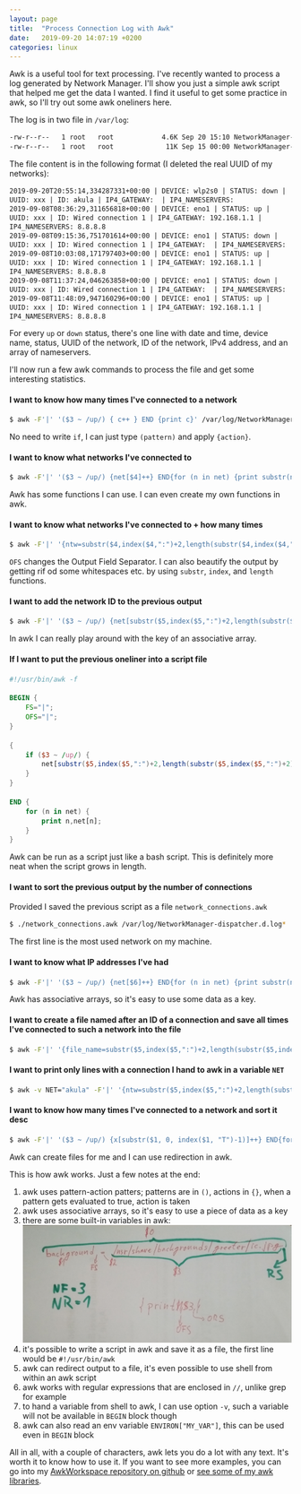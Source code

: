 ```yaml
---
layout: page
title:  "Process Connection Log with Awk"
date:   2019-09-20 14:07:19 +0200
categories: linux
---
```


Awk is a useful tool for text processing. I've recently wanted to process a log generated by Network Manager. I'll show you just a simple awk script that helped me get the data I wanted. I find it useful to get some practice in awk, so I'll try out some awk oneliners here.

The log is in two file in `/var/log`:

```bash
-rw-r--r--   1 root   root            4.6K Sep 20 15:10 NetworkManager-dispatcher.d.log
-rw-r--r--   1 root   root             11K Sep 15 00:00 NetworkManager-dispatcher.d.log.1
```

The file content is in the following format (I deleted the real UUID of my networks):

```
2019-09-20T20:55:14,334287331+00:00 | DEVICE: wlp2s0 | STATUS: down | UUID: xxx | ID: akula | IP4_GATEWAY:  | IP4_NAMESERVERS: 
2019-09-08T08:36:29,311656818+00:00 | DEVICE: eno1 | STATUS: up | UUID: xxx | ID: Wired connection 1 | IP4_GATEWAY: 192.168.1.1 | IP4_NAMESERVERS: 8.8.8.8
2019-09-08T09:15:36,751701614+00:00 | DEVICE: eno1 | STATUS: down | UUID: xxx | ID: Wired connection 1 | IP4_GATEWAY:  | IP4_NAMESERVERS: 
2019-09-08T10:03:08,171797403+00:00 | DEVICE: eno1 | STATUS: up | UUID: xxx | ID: Wired connection 1 | IP4_GATEWAY: 192.168.1.1 | IP4_NAMESERVERS: 8.8.8.8
2019-09-08T11:37:24,046263858+00:00 | DEVICE: eno1 | STATUS: down | UUID: xxx | ID: Wired connection 1 | IP4_GATEWAY:  | IP4_NAMESERVERS: 
2019-09-08T11:48:09,947160296+00:00 | DEVICE: eno1 | STATUS: up | UUID: xxx | ID: Wired connection 1 | IP4_GATEWAY: 192.168.1.1 | IP4_NAMESERVERS: 8.8.8.8
```

For every `up` or `down` status, there's one line with date and time, device name, status, UUID of the network, ID of the network, IPv4 address, and an array of nameservers.

I'll now run a few awk commands to process the file and get some interesting statistics.

#### I want to know how many times I've connected to a network

```bash
$ awk -F'|' '($3 ~ /up/) { c++ } END {print c}' /var/log/NetworkManager-dispatcher.d.log*
```

No need to write `if`, I can just type `(pattern)` and apply `{action}`. 

#### I want to know what networks I've connected to

```bash
$ awk -F'|' '($3 ~ /up/) {net[$4]++} END{for (n in net) {print substr(n,2)}}' /var/log/NetworkManager-dispatcher.d.log*
```

Awk has some functions I can use. I can even create my own functions in awk.

#### I want to know what networks I've connected to + how many times

```bash
$ awk -F'|' '{ntw=substr($4,index($4,":")+2,length(substr($4,index($4,":")+2))-1)} ($3 ~ /up/) {net[ntw]++} END{for (n in net) {print n,net[n]}}' OFS='|' /var/log/NetworkManager-dispatcher.d.log*
```
`OFS` changes the Output Field Separator. I can also beautify the output by getting rif od some whitespaces etc. by using `substr`, `index`, and `length` functions.

#### I want to add the network ID to the previous output

```bash
$ awk -F'|' '($3 ~ /up/) {net[substr($5,index($5,":")+2,length(substr($5,index($5,":")+2))-1) "|" substr($4,index($4,":")+2,length(substr($4,index($4,":")+2))-1)]++} END{for (n in net) {print n,net[n]}}' OFS='|' /var/log/NetworkManager-dispatcher.d.log*
```

In awk I can really play around with the key of an associative array.

#### If I want to put the previous oneliner into a script file

```awk
#!/usr/bin/awk -f

BEGIN {
	FS="|";
	OFS="|";
}

{
	if ($3 ~ /up/) {
		net[substr($5,index($5,":")+2,length(substr($5,index($5,":")+2))-1) "|" substr($4,index($4,":")+2,length(substr($4,index($4,":")+2))-1)]++;
	}
}

END {
	for (n in net) {
		print n,net[n];
	}
}
```

Awk can be run as a script just like a bash script. This is definitely more neat when the script grows in length.

#### I want to sort the previous output by the number of connections

Provided I saved the previous script as a file `network_connections.awk`

```bash
$ ./network_connections.awk /var/log/NetworkManager-dispatcher.d.log* | sort -t'|' -n -r -k 3
```

The first line is the most used network on my machine.

#### I want to know what IP addresses I've had

```bash
$ awk -F'|' '($3 ~ /up/) {net[$6]++} END{for (n in net) {print substr(n,2)}}' /var/log/NetworkManager-dispatcher.d.log*
```

Awk has associative arrays, so it's easy to use some data as a key.

#### I want to create a file named after an ID of a connection and save all times I've connected to such a network into the file

```bash
$ awk -F'|' '{file_name=substr($5,index($5,":")+2,length(substr($5,index($5,":")+2))-1)} ($3 ~ /up/) {print $1 > file_name}' /var/log/NetworkManager-dispatcher.d.log*
```

#### I want to print only lines with a connection I hand to awk in a variable `NET`

```bash
$ awk -v NET="akula" -F'|' '{ntw=substr($5,index($5,":")+2,length(substr($5,index($5,":")+2))-1)} ($3 ~ /up/ && ntw == NET) {print}' /var/log/NetworkManager-dispatcher.d.log*
```

#### I want to know how many times I've connected to a network and sort it desc

```bash
$ awk -F'|' '($3 ~ /up/) {x[substr($1, 0, index($1, "T")-1)]++} END{for (n in x) {print n,x[n]}}' /var/log/NetworkManager-dispatcher.d.log* | sort -h -k2 -r
```

Awk can create files for me and I can use redirection in awk.

This is how awk works. Just a few notes at the end:
1. awk uses pattern-action patters; patterns are in `()`, actions in `{}`, when a pattern gets evaluated to true, action is taken
2. awk uses associative arrays, so it's easy to use a piece of data as a key
3. there are some built-in variables in awk:
![image](/images/awk_vars.png)
4. it's possible to write a script in awk and save it as a file, the first line would be `#!/usr/bin/awk`
5. awk can redirect output to a file, it's even possible to use shell from within an awk script
6. awk works with regular expressions that are enclosed in `//`, unlike grep for example
7. to hand a variable from shell to awk, I can use option `-v`, such a variable will not be available in `BEGIN` block though
8. awk can also read an env variable `ENVIRON["MY_VAR"]`, this can be used even in `BEGIN` block

All in all, with a couple of characters, awk lets you do a lot with any text. It's worth it to know how to use it.
If you want to see more examples, you can go into my [AwkWorkspace repository on github](https://github.com/pavelsaman/AwkWorkspace) or [see some of my awk libraries](https://github.com/pavelsaman/Awk-lib).